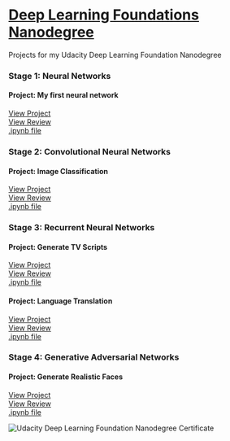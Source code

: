 # [Deep Learning Foundations Nanodegree](https://in.udacity.com/course/deep-learning-nanodegree-foundation--nd101)
Projects for my Udacity Deep Learning Foundation Nanodegree

### Stage 1: Neural Networks
#### Project: My first neural network
[View Project](https://rishabhchopra1096.github.io/Deep_Learning_Nanodegree_Foundations/1_My_First_Neural_Network/Your_first_neural_network.html
)    
[View Review](https://rishabhchopra1096.github.io/Deep_Learning_Nanodegree_Foundations/1_My_First_Neural_Network/My_First_Neural_Network_Review.pdf
)    
[.ipynb file](https://rishabhchopra1096.github.io/Deep_Learning_Nanodegree_Foundations/1_My_First_Neural_Network/Your_first_neural_network.ipynb
)          

### Stage 2: Convolutional Neural Networks
#### Project: Image Classification
[View Project](https://rishabhchopra1096.github.io/Deep_Learning_Nanodegree_Foundations/2_Object_Recognition/dlnd_image_classification_mine.html
)    
[View Review](https://rishabhchopra1096.github.io/Deep_Learning_Nanodegree_Foundations/2_Object_Recognition/dlnd_image_classification_mine.ipynb
)    
[.ipynb file](https://rishabhchopra1096.github.io/Deep_Learning_Nanodegree_Foundations/2_Object_Recognition/dlnd_image_classification_mine.ipynb
)          

### Stage 3: Recurrent Neural Networks
    
#### Project: Generate TV Scripts
[View Project](https://rishabhchopra1096.github.io/Deep_Learning_Nanodegree_Foundations/3_Generate_TV_SCripts/dlnd_tv_script_generation.html
)    
[View Review](https://rishabhchopra1096.github.io/Deep_Learning_Nanodegree_Foundations/3_Generate_TV_SCripts/Generate_TV_Scripts_Review.pdf
)    
[.ipynb file](https://rishabhchopra1096.github.io/Deep_Learning_Nanodegree_Foundations/3_Generate_TV_SCripts/dlnd_tv_script_generation.ipynb
)           

#### Project: Language Translation 
[View Project](https://rishabhchopra1096.github.io/Deep_Learning_Nanodegree_Foundations/4_Translation_Project/dlnd_language_translation.html
)    
[View Review](https://rishabhchopra1096.github.io/Deep_Learning_Nanodegree_Foundations/4_Translation_Project/Translation_Project_Review.pdf
)    
[.ipynb file](https://rishabhchopra1096.github.io/Deep_Learning_Nanodegree_Foundations/4_Translation_Project/dlnd_language_translation.ipynb
)    

### Stage 4: Generative Adversarial Networks
#### Project: Generate Realistic Faces
[View Project](https://rishabhchopra1096.github.io/Deep_Learning_Nanodegree_Foundations/5_Generate_Faces/dlnd_face_generation_submission_1.html
)    
[View Review](https://rishabhchopra1096.github.io/Deep_Learning_Nanodegree_Foundations/5_Generate_Faces/Generate_Faces_Review.pdf
)    
[.ipynb file](https://rishabhchopra1096.github.io/Deep_Learning_Nanodegree_Foundations/5_Generate_Faces/dlnd_face_generation_submission_1.ipynb
)       


![Udacity Deep Learning Foundation Nanodegree Certificate](https://rishabhchopra1096.github.io/Deep_Learning_Nanodegree_Foundations/nd101-rishabh-chopra-certificate.png)
